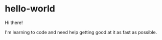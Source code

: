 # hello-world

Hi there!

I'm learning to code and need help getting good at it as fast as possible.
